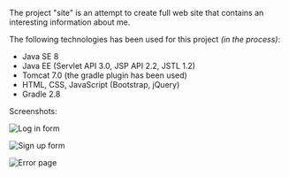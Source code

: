 The project "site" is an attempt to create full web site that contains an interesting information about me.

The following technologies has been used for this project *(in the process)*:

   * Java SE 8
   * Java EE (Servlet API 3.0, JSP API 2.2, JSTL 1.2)
   * Tomcat 7.0 (the gradle plugin has been used)
   * HTML, CSS, JavaScript (Bootstrap, jQuery)
   * Gradle 2.8
   
Screenshots:

![Log in form](http://i.stack.imgur.com/yFVPc.png)

![Sign up form](http://i.stack.imgur.com/CMp5h.png)

![Error page](http://i.stack.imgur.com/IKSt6.png)



